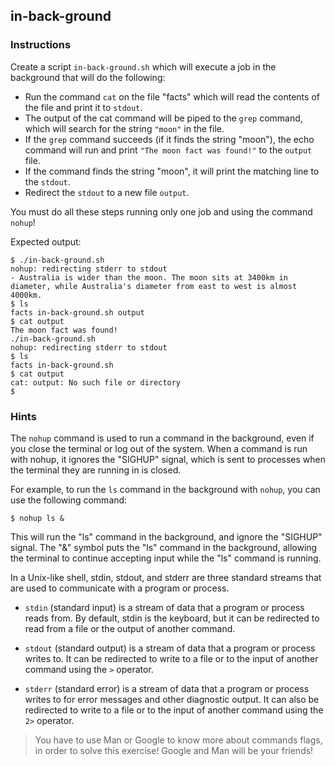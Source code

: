## in-back-ground

### Instructions

Create a script `in-back-ground.sh` which will execute a job in the background that will do the following:

- Run the command `cat` on the file "facts" which will read the contents of the file and print it to `stdout`.
- The output of the cat command will be piped to the `grep` command, which will search for the string `"moon"` in the file.
- If the `grep` command succeeds (if it finds the string "moon"), the echo command will run and print `"The moon fact was found!"` to the `output` file.
- If the command finds the string "moon", it will print the matching line to the `stdout`.
- Redirect the `stdout` to a new file `output`.

You must do all these steps running only one job and using the command `nohup`!

Expected output:

```console
$ ./in-back-ground.sh
nohup: redirecting stderr to stdout
- Australia is wider than the moon. The moon sits at 3400km in diameter, while Australia's diameter from east to west is almost 4000km.
$ ls
facts in-back-ground.sh output
$ cat output
The moon fact was found!
./in-back-ground.sh
nohup: redirecting stderr to stdout
$ ls
facts in-back-ground.sh
$ cat output
cat: output: No such file or directory
$
```

### Hints

The `nohup` command is used to run a command in the background, even if you close the terminal or log out of the system. When a command is run with nohup, it ignores the "SIGHUP" signal, which is sent to processes when the terminal they are running in is closed.

For example, to run the `ls` command in the background with `nohup`, you can use the following command:

```console
$ nohup ls &
```

This will run the "ls" command in the background, and ignore the "SIGHUP" signal. The "&" symbol puts the "ls" command in the background, allowing the terminal to continue accepting input while the "ls" command is running.

In a Unix-like shell, stdin, stdout, and stderr are three standard streams that are used to communicate with a program or process.

- `stdin` (standard input) is a stream of data that a program or process reads from. By default, stdin is the keyboard, but it can be redirected to read from a file or the output of another command.

- `stdout` (standard output) is a stream of data that a program or process writes to. It can be redirected to write to a file or to the input of another command using the `>` operator.

- `stderr` (standard error) is a stream of data that a program or process writes to for error messages and other diagnostic output. It can also be redirected to write to a file or to the input of another command using the `2>` operator.

> You have to use Man or Google to know more about commands flags, in order to solve this exercise!
> Google and Man will be your friends!
